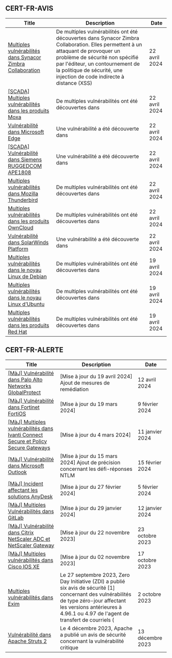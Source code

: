 
## CERT-FR-AVIS
|Title|Description|Date|
|---|---|---|
| [Multiples vulnérabilités dans Synacor Zimbra Collaboration](https://www.cert.ssi.gouv.fr/avis/CERTFR-2024-AVI-0341/) | De multiples vulnérabilités ont été découvertes dans Synacor Zimbra Collaboration. Elles permettent à un attaquant de provoquer un problème de sécurité non spécifié par l'éditeur, un contournement de la politique de sécurité, une injection de code indirecte à distance (XSS) | 22 avril 2024 |
| [[SCADA] Multiples vulnérabilités dans les produits Moxa](https://www.cert.ssi.gouv.fr/avis/CERTFR-2024-AVI-0340/) | De multiples vulnérabilités ont été découvertes dans  | 22 avril 2024 |
| [Vulnérabilité dans Microsoft Edge](https://www.cert.ssi.gouv.fr/avis/CERTFR-2024-AVI-0339/) | Une vulnérabilité a été découverte dans  | 22 avril 2024 |
| [[SCADA] Vulnérabilité dans Siemens RUGGEDCOM APE1808](https://www.cert.ssi.gouv.fr/avis/CERTFR-2024-AVI-0338/) | Une vulnérabilité a été découverte dans  | 22 avril 2024 |
| [Multiples vulnérabilités dans Mozilla Thunderbird](https://www.cert.ssi.gouv.fr/avis/CERTFR-2024-AVI-0337/) | De multiples vulnérabilités ont été découvertes dans | 22 avril 2024 |
| [Multiples vulnérabilités dans les produits OwnCloud](https://www.cert.ssi.gouv.fr/avis/CERTFR-2024-AVI-0336/) | De multiples vulnérabilités ont été découvertes dans  | 22 avril 2024 |
| [Vulnérabilité dans SolarWinds Platform](https://www.cert.ssi.gouv.fr/avis/CERTFR-2024-AVI-0335/) | Une vulnérabilité a été découverte dans  | 22 avril 2024 |
| [Multiples vulnérabilités dans le noyau Linux de Debian](https://www.cert.ssi.gouv.fr/avis/CERTFR-2024-AVI-0334/) | De multiples vulnérabilités ont été découvertes dans  | 19 avril 2024 |
| [Multiples vulnérabilités dans le noyau Linux d’Ubuntu](https://www.cert.ssi.gouv.fr/avis/CERTFR-2024-AVI-0333/) | De multiples vulnérabilités ont été découvertes dans  | 19 avril 2024 |
| [Multiples vulnérabilités dans les produits Red Hat](https://www.cert.ssi.gouv.fr/avis/CERTFR-2024-AVI-0332/) | De multiples vulnérabilités ont été découvertes dans  | 19 avril 2024 |
## CERT-FR-ALERTE
|Title|Description|Date|
|---|---|---|
| [[MàJ] Vulnérabilité dans Palo Alto Networks GlobalProtect](https://www.cert.ssi.gouv.fr/alerte/CERTFR-2024-ALE-006/) | [Mise à jour du 19 avril 2024] Ajout de mesures de remédiation | 12 avril 2024 |
| [[MàJ] Vulnérabilité dans Fortinet FortiOS](https://www.cert.ssi.gouv.fr/alerte/CERTFR-2024-ALE-004/) | [Mise à jour du 19 mars 2024] | 9 février 2024 |
| [[MàJ] Multiples vulnérabilités dans Ivanti Connect Secure et Policy Secure Gateways](https://www.cert.ssi.gouv.fr/alerte/CERTFR-2024-ALE-001/) | [Mise à jour du 4 mars 2024] | 11 janvier 2024 |
| [[MàJ] Vulnérabilité dans Microsoft Outlook](https://www.cert.ssi.gouv.fr/alerte/CERTFR-2024-ALE-005/) | [Mise à jour du 15 mars 2024] Ajout de précision concernant les défi-réponses NTLM | 15 février 2024 |
| [[MàJ] Incident affectant les solutions AnyDesk](https://www.cert.ssi.gouv.fr/alerte/CERTFR-2024-ALE-003/) | [Mise à jour du 27 février 2024]  | 5 février 2024 |
| [[MàJ] Multiples Vulnérabilités dans GitLab](https://www.cert.ssi.gouv.fr/alerte/CERTFR-2024-ALE-002/) | [Mise à jour du 29 janvier 2024]  | 12 janvier 2024 |
| [[MàJ] Vulnérabilité dans Citrix NetScaler ADC et NetScaler Gateway](https://www.cert.ssi.gouv.fr/alerte/CERTFR-2023-ALE-012/) | [Mise à jour du 22 novembre 2023] | 23 octobre 2023 |
| [[MàJ] Multiples vulnérabilités dans Cisco IOS XE](https://www.cert.ssi.gouv.fr/alerte/CERTFR-2023-ALE-011/) | [Mise à jour du 02 novembre 2023] | 17 octobre 2023 |
| [Multiples vulnérabilités dans Exim](https://www.cert.ssi.gouv.fr/alerte/CERTFR-2023-ALE-010/) | Le 27 septembre 2023, Zero Day Initiative (ZDI) a publié six avis de sécurité [1] concernant des vulnérabilités de type zéro-jour affectant les versions antérieures à 4.96.1 ou 4.97 de l'agent de transfert de courriels ( | 2 octobre 2023 |
| [Vulnérabilité dans Apache Struts 2](https://www.cert.ssi.gouv.fr/alerte/CERTFR-2023-ALE-013/) | Le 4 décembre 2023, Apache a publié un avis de sécurité concernant la vulnérabilité critique  | 13 décembre 2023 |
